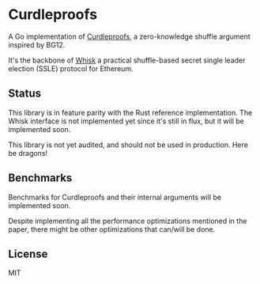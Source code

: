 # Curdleproofs
A Go implementation of [Curdleproofs](https://github.com/asn-d6/curdleproofs/blob/main/doc/curdleproofs.pdf), a zero-knowledge shuffle argument inspired by BG12.

It's the backbone of [Whisk](https://ethresear.ch/t/whisk-a-practical-shuffle-based-ssle-protocol-for-ethereum/11763) a practical shuffle-based secret single leader election (SSLE) protocol for Ethereum.

## Status

This library is in feature parity with the Rust reference implementation. The Whisk interface is not implemented yet since it's still in flux, but it will be implemented soon.

This library is not yet audited, and should not be used in production. Here be dragons!

## Benchmarks

Benchmarks for Curdleproofs and their internal arguments will be implemented soon.

Despite implementing all the performance optimizations mentioned in the paper, there might be other optimizations that can/will be done.

## License

MIT